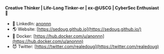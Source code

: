 #### Creative Thinker | Life-Long Tinker-er | ex-@USCG | CyberSec Enthusiast 👋
<!--- [![Commits Badge](https://badges.pufler.dev/commits/all/sedoug)](https://badges.pufler.dev)
[![Repos Badge](https://badges.pufler.dev/repos/sedoug)](https://badges.pufler.dev)
[![Years Badge](https://badges.pufler.dev/years/sedoug)](https://badges.pufler.dev) --->
- 🦝️ LinkedIn: [anonnn](https://www.linkedin.com/in/anonnn/)
- 🌎 Website: [https://sedoug.github.io](https://sedoug.github.io/)
- 🐳 Docker: [https://hub.docker.com/u/anonnn](https://hub.docker.com/u/anonnn)
- 😈 Twitter: [https://twitter.com/realedoug](https://twitter.com/realedoug)
